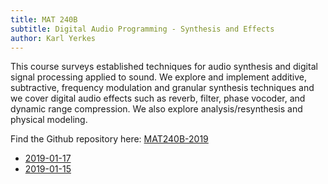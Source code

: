 ```yaml
---
title: MAT 240B
subtitle: Digital Audio Programming - Synthesis and Effects
author: Karl Yerkes
---
```


<section>

This course surveys established techniques for audio synthesis and digital signal processing applied to sound. We explore and implement additive, subtractive, frequency modulation and granular synthesis techniques and we cover digital audio effects such as reverb, filter, phase vocoder, and dynamic range compression. We also explore analysis/resynthesis and physical modeling.

</section>

Find the Github repository here: [MAT240B-2019]

- [2019-01-17](2019-01-17.html)
- [2019-01-15](2019-01-15.html)

[MAT240B-2019]: http://github.com/kybr/MAT240B-2019


